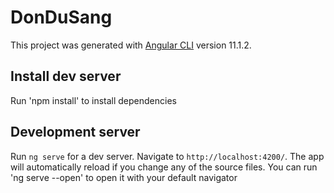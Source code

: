 # DonDuSang

This project was generated with [Angular CLI](https://github.com/angular/angular-cli) version 11.1.2.

## Install dev server
Run 'npm install' to install dependencies

## Development server
Run `ng serve` for a dev server. Navigate to `http://localhost:4200/`. The app will automatically reload if you change any of the source files.
You can run 'ng serve --open' to open it with your default navigator


